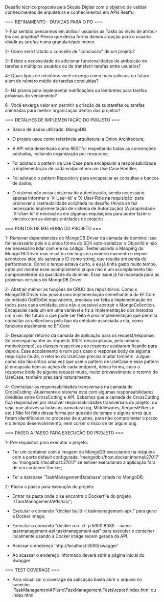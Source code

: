 Desafio técnico proposto pela Skopia Digital com o objetivo de validar conhecimentos de arquitetura e conhecimentos em APIs Restful

=== REFINAMENTO - DUVIDAS PARA O PO ===

1- Faz sentido pensarmos em atribuir usuarios as Tasks ao invés de atribui-los aos projetos? Penso que dessa forma damos a opção para o usuario dividir as tarefas numa granularidade menor.

2- Como será tratado o conceito de "conclusão" de um projeto?

3- Existe a necessidade de adicionar funcionalidades de atribuição de tarefas a múltiplos usuários ou de transferir tarefas entre usuários?

4- Quais tipos de relatórios você enxerga como mais valiosos no futuro além do número médio de tarefas concluídas?

5- Há planos para implementar notificações ou lembretes para tarefas próximas do vencimento?

6- Você enxerga valor em permitir a criação de subtarefas ou tarefas aninhadas para melhor organização dentro dos projetos?


=== DETALHES DE IMPLEMENTAÇÃO DO PROJETO ===

- Banco de dados utilizado: MongoDB

- O projeto usou como referência arquitetural a Onion Architecture;

- A API está desenhada como RESTful respeitando todas as convenções adotadas, incluindo organização por resources;

- Foi adotado o pattern de Use Case para encapsular a responsabilidade a implementação de cada endpoint em um Use Case Handler;

- Foi adotado o pattern Repository para encapsular as consultas a bancos de dados;

- O sistema não possui sistema de autenticação, sendo necessário apenas informar o 'X-User-Id' e 'X-User-Role na requisição' para promover a rastreabilidade solicitada no desafio
    (Ainda se fez necessário implementação de sistema de Autorização)
    (A propriedade 'X-User-Id' é necessária em algumas requisições para poder fazer o vínculo com as demais entidades do projeto)


=== PONTOS DE MELHORIA DO PROJETO ===


1- Remover dependencias do MongoDB.Driver da camada de domínio:
    Isso foi necessário pois é a única forma do SDK auto-serializar o ObjectId e não ser necessário lidar com ele no código.
    Tentei usando o Mapping do MongoDB.Driver mas resultou em bugs no primeiro momento e depois aconteceu pior, ele salvava o ID como string, que resulta em perda de performance.
    Como o tempo estava curto, e eu já tinha gasto muito tempo, optei por manter esse acomplamento já que não é um acomplamento tão comprometedor da qualidade do domínio.
    Essa issue já foi mapeada para as próximas versões do MongoDB.Driver

2- Abstrair melhor as funções de CRUD dos repositórios:
    Como o MongoDB.Driver não possui uma implementação semelhante a do EF.Core do método GetDbSet<T> equivalente, precisou ser feita a implementação de todos para cada entidade, pois não é possível abstrair o MongoCollection.
    Encapsulei cada um em uma variável e fiz a implementação dos métodos um a um.
    No futuro o que pode ser feito é uma implementação que permita consultar as collections pelo tipo da entidade associada a ela, como funciona atualmente no EF.Core

3- Desacoplar retorno da camada de aplicação para os request/response:
    Só consegui manter as requests 100% desacopladas, pelo mesmo motivo(tempo), as classes respectivas ao response acabaram ficando para depois.
    Esse acoplamento é ruim pois caso o response body de alguma requisição mude, o retorno do UseCase precisa mudar também.
    Julguei como não tão crítico uma vez que usei o pattern de UseCase e esse pattern já encapsula bem as ações de cada endpoint, dessa forma, caso o response body de alguma request mude, muito provavelmente o retorno do UseCase, também precisará naturalmente.

4- Centralizar as responsabilidades transversais na camada de CrossCutting:
    Atualmente o sistema está com algumas responsabilidades divididas entre CrossCutting e API.
    Sabemos que a camada de CrossCutting fica responsável por resolver responsabilidades transversais do projeto, ou seja, que atravessa todas as camadas(Log, Middlewares, RequestFilters e etc.)
    Não foi feito dessa forma por questão de tempo e alguns erros que foram identificados no processo de ajustes, para não comprometer o prazo e o tempo desenvolvimento, nem correr o risco de ter algum bug.

=== PASSO A PASSO PARA EXECUÇÃO DO PROJETO ===


1- Pre-requisitos para executar o projeto:

- Ter um container com a imagem do MongoDB executando na máquina com a porta default configurada: 'mongodb://host.docker.internal:27017' ou 'mongodb://localhost:27017' se estiver executando a aplicação fora de um container Docker;

- Ter a database 'TaskManagementDatabase' criada no MongoDB;

2- Passo a passo para execução do projeto:

- Entrar na pasta onde o se encontra o Dockerfile do projeto '/TaskManagementAPIs/src/';

- Executar o comando "docker build -t taskmanagement-api ." para gerar a Docker image;

- Executar o comando "docker run -d -p 5000:8080 --name taskmanagement-api taskmanagement-api" para executar o container localmente usando a Docker image recém gerada da API.

- Acessar o endereço 'http://localhost:5000/swagger'

- Ao acessar o endereço informado deverá abrir a página inicial do Swagger


=== TEST COVERAGE ===


- Para visualizar o coverage da aplicação basta abrir o arquivo no caminho 'TaskManagementAPI\src\TaskManagement.Tests\report\index.htm' ou index.html
